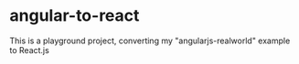 # angular-to-react
This is a playground project, converting my "angularjs-realworld" example to React.js
